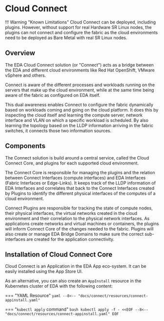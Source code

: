 # Cloud Connect

!!! Warning "Known Limitations"
    Cloud Connect can be deployed, including plugins. However, without support for real Hardware SR Linux nodes, the plugins can not connect and configure the fabric as the cloud environments need to be deployed as Bare Metal with real SR Linux nodes.

## Overview

The EDA Cloud Connect solution (or "Connect") acts as a bridge between the EDA and different cloud environments like Red Hat OpenShift, VMware vSphere and others.

Connect is aware of the different processes and workloads running on the servers that make up the cloud environment, while at the same time being aware of the fabric as configured on EDA itself.

This dual awareness enables Connect to configure the fabric dynamically based on workloads coming and going on the cloud platform. It does this by inspecting the cloud itself and learning the compute server, network interface and VLAN on which a specific workload is scheduled. By also learning the topology based on the LLDP information arriving in the fabric switches, it connects those two information sources.

## Components

The Connect solution is build around a central service, called the Cloud Connect Core, and plugins for each supported cloud environment.

The Connect Core is responsible for managing the plugins and the relation between Connect Interfaces (compute interfaces) and EDA Interfaces (Fabric Interfaces or Edge-Links). It keeps track of the LLDP information of EDA Interfaces and correlates that back to the Connect Interfaces created by Plugins to identify the different physical interfaces of the computes of a cloud environment.

Connect Plugins are responsible for tracking the state of compute nodes, their physical interfaces, the virtual networks created in the cloud environment and their correlation to the physical network interfaces. As applications create networks and virtual machines or containers, the plugins will inform Connect Core of the changes needed to the fabric. Plugins will also create or manage EDA Bridge Domains to make sure the correct sub-interfaces are created for the application connectivity.

## Installation of Cloud Connect Core

Cloud Connect is an Application in the EDA App eco-system. It can be easily installed using the App Store UI.

As an alternative, you can also create an `AppInstall` resource in the Kubernetes cluster of EDA with the following content:

=== "YAML Resource"
    ```yaml
    --8<-- "docs/connect/resources/connect-appinstall.yaml"
    ```

=== "`kubectl apply` command"
    ```bash
    kubectl apply -f - <<EOF
    --8<-- "docs/connect/resources/connect-appinstall.yaml"
    EOF
    ```
